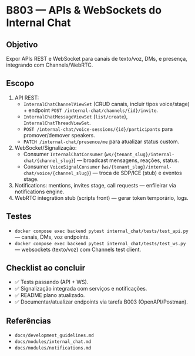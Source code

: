 # B803 — APIs & WebSockets do Internal Chat

## Objetivo
Expor APIs REST e WebSocket para canais de texto/voz, DMs, e presença, integrando com Channels/WebRTC.

## Escopo
1. API REST:
   - `InternalChatChannelViewSet` (CRUD canais, incluir tipos voice/stage) + endpoint `POST /internal-chat/channels/{id}/invite`.
   - `InternalChatMessageViewSet` (`list/create`), `InternalChatThreadViewSet`.
   - `POST /internal-chat/voice-sessions/{id}/participants` para promover/demover speakers.
   - `PATCH /internal-chat/presence/me` para atualizar status custom.
2. WebSocket/Signalização:
   - Consumer `InternalChatConsumer` (`ws/{tenant_slug}/internal-chat/{channel_slug}`) — broadcast mensagens, reações, status.
   - Consumer `VoiceSignalConsumer` (`ws/{tenant_slug}/internal-chat/voice/{channel_slug}`) — troca de SDP/ICE (stub) e eventos stage.
3. Notifications: mentions, invites stage, call requests — enfileirar via notifications engine.
4. WebRTC integration stub (scripts front) — gerar token temporário, logs.

## Testes
- `docker compose exec backend pytest internal_chat/tests/test_api.py` — canais, DMs, voz endpoints.
- `docker compose exec backend pytest internal_chat/tests/test_ws.py` — websockets (texto/voz) com Channels test client.

## Checklist ao concluir
- ✅ Tests passando (API + WS).
- ✅ Signalização integrada com serviços e notificações.
- ✅ README plano atualizado.
- ✅ Documentar/atualizar endpoints via tarefa B003 (OpenAPI/Postman).

## Referências
- `docs/development_guidelines.md`
- `docs/modules/internal_chat.md`
- `docs/modules/notifications.md`
